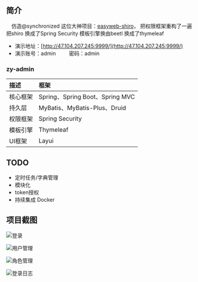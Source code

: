 ## 简介

&emsp;仿造@synchronized 这位大神项目：[easyweb-shiro](https://gitee.com/whvse/easyweb-shiro)，
把权限框架重构了一遍把shiro 换成了Spring Security 模板引擎换由beetl 换成了thymeleaf


* 演示地址：[http://47.104.207.245:9999/](http://47.104.207.245:9999/)
* 演示账号：admin &emsp;&emsp; 密码：admin 

### zy-admin
描述 | 框架 
:---|:---
核心框架 | Spring、Spring Boot、Spring MVC
持久层 | MyBatis、MyBatis-Plus、Druid
权限框架 | Spring Security
模板引擎 | Thymeleaf
UI框架 | Layui

## TODO
- 定时任务/字典管理
- 模块化
- token授权
- 持续集成 Docker

## 项目截图

![登录](https://ws1.sinaimg.cn/large/006a7GCKgy1fstc7m6zggj30vq0jn0vb.jpg) 

![用户管理](https://ws1.sinaimg.cn/large/006a7GCKgy1fstc7ldhlbj315y0q6415.jpg)

![角色管理](https://ws1.sinaimg.cn/large/006a7GCKgy1fstc7lye0jj30vq0i8gmv.jpg)

![登录日志](https://ws1.sinaimg.cn/large/006a7GCKgy1fstc7logerj30vq0i8js2.jpg)
